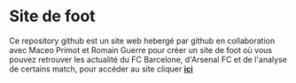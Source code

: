 # Site de foot 
Ce repository github est un site web hebergé par github en collaboration avec Maceo Primot et Romain Guerre pour créer un site de foot où vous pouvez retrouver les actualité du FC Barcelone, d'Arsenal FC et de l'analyse de certains match, pour accéder au site cliquer [**ici**](https://arthur-tena.github.io) 
